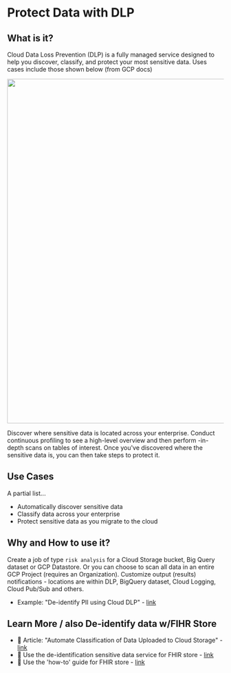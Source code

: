 #  Protect Data with DLP

## What is it?

Cloud Data Loss Prevention (DLP) is a fully managed service designed to help you discover, classify, and protect your most sensitive data.  Uses cases include those shown below (from GCP docs)

<img src="https://github.com/lynnlangit/gcp-for-bioinformatics/blob/master/images/gcp-dlp.png" width=800>

Discover where sensitive data is located across your enterprise. Conduct continuous profiling to see a high-level overview and then perform -in-depth scans on tables of interest. Once you've discovered where the sensitive data is, you can then take steps to protect it.

## Use Cases

A partial list...
- Automatically discover sensitive data
- Classify data across your enterprise
- Protect sensitive data as you migrate to the cloud

## Why and How to use it?

Create a job of type `risk analysis` for a Cloud Storage bucket, Big Query dataset or GCP Datastore.  Or you can choose to scan all data in an entire GCP Project (requires an Organization). Customize output (results) notifications - locations are within DLP, BigQuery dataset, Cloud Logging, Cloud Pub/Sub and others.

- Example: "De-identify PII using Cloud DLP" - [link](https://cloud.google.com/architecture/de-identification-re-identification-pii-using-cloud-dlp)


## Learn More / also De-identify data w/FIHR Store
 - 📓 Article: "Automate Classification of Data Uploaded to Cloud Storage" - [link](https://cloud.google.com/architecture/automating-classification-of-data-uploaded-to-cloud-storage)
 - 📗 Use the de-identification sensitive data service for FHIR store - [link](https://cloud.google.com/healthcare-api/docs/how-tos/deidentify)
 - 📘 Use the 'how-to' guide for FHIR store - [link](https://cloud.google.com/healthcare-api/docs/how-tos#fhir-guide)



